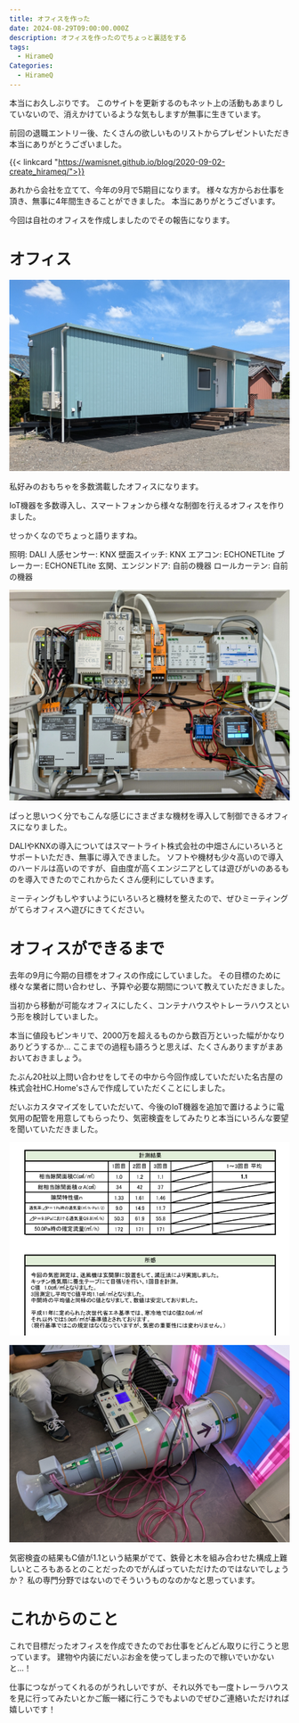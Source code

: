 ```yaml
---
title: オフィスを作った
date: 2024-08-29T09:00:00.000Z
description: オフィスを作ったのでちょっと裏話をする
tags:
  - HirameQ
Categories:
  - HirameQ
---
```


本当にお久しぶりです。
このサイトを更新するのもネット上の活動もあまりしていないので、消えかけているような気もしますが無事に生きています。

前回の退職エントリー後、たくさんの欲しいものリストからプレゼントいただき本当にありがとうございました。

{{< linkcard "https://wamisnet.github.io/blog/2020-09-02-create_hirameq/">}}

あれから会社を立てて、今年の9月で5期目になります。
様々な方からお仕事を頂き、無事に4年間生きることができました。
本当にありがとうございます。

今回は自社のオフィスを作成しましたのでその報告になります。

# オフィス

![オフィス全体像](/img/blog/office/office.jpg)

私好みのおもちゃを多数満載したオフィスになります。

IoT機器を多数導入し、スマートフォンから様々な制御を行えるオフィスを作りました。

せっかくなのでちょっと語りますね。

照明: DALI
人感センサー: KNX
壁面スイッチ: KNX
エアコン: ECHONETLite
ブレーカー: ECHONETLite
玄関、エンジンドア: 自前の機器
ロールカーテン: 自前の機器

![コントローラー](/img/blog/office/controller.jpg)

ぱっと思いつく分でもこんな感じにさまざまな機材を導入して制御できるオフィスになりました。

DALIやKNXの導入についてはスマートライト株式会社の中畑さんにいろいろとサポートいただき、無事に導入できました。
ソフトや機材も少々高いので導入のハードルは高いのですが、自由度が高くエンジニアとしては遊びがいのあるものを導入できたのでこれからたくさん便利にしていきます。

ミーティングもしやすいようにいろいろと機材を整えたので、ぜひミーティングがてらオフィスへ遊びにきてください。

# オフィスができるまで

去年の9月に今期の目標をオフィスの作成にしていました。
その目標のために様々な業者に問い合わせし、予算や必要な期間について教えていただきました。

当初から移動が可能なオフィスにしたく、コンテナハウスやトレーラハウスという形を検討していました。

本当に値段もピンキリで、2000万を超えるものから数百万といった幅がかなりありどうするか…
ここまでの過程も語ろうと思えば、たくさんありますがまあおいておきましょう。

たぶん20社以上問い合わせをしてその中から今回作成していただいた名古屋の株式会社HC.Home'sさんで作成していただくことにしました。

だいぶカスタマイズをしていただいて、今後のIoT機器を追加で置けるように電気用の配管を用意してもらったり、気密検査をしてみたりと本当にいろんな要望を聞いていただきました。


![気密検査](/img/blog/office/report.png)

![気密検査検査風景](/img/blog/office/office_air.jpg)

気密検査の結果もC値が1.1という結果がでて、鉄骨と木を組み合わせた構成上難しいところもあるとのことだったのでがんばっていただけたのではないでしょうか？
私の専門分野ではないのでそういうものなのかなと思っています。

# これからのこと

これで目標だったオフィスを作成できたのでお仕事をどんどん取りに行こうと思っています。
建物や内装にだいぶお金を使ってしまったので稼いでいかないと…！

仕事につながってくれるのがうれしいですが、それ以外でも一度トレーラハウスを見に行ってみたいとかご飯一緒に行こうでもよいのでぜひご連絡いただければ嬉しいです！